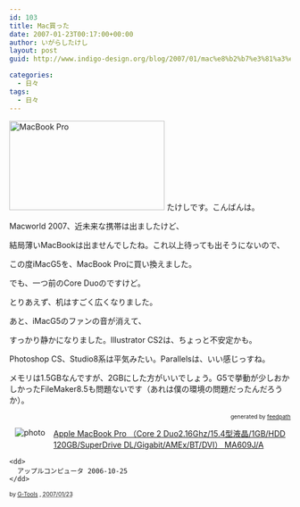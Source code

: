```yaml
---
id: 103
title: Mac買った
date: 2007-01-23T00:17:00+00:00
author: いがらしたけし
layout: post
guid: http://www.indigo-design.org/blog/2007/01/mac%e8%b2%b7%e3%81%a3%e3%81%9f/

categories:
  - 日々
tags:
  - 日々
---
```

<img style="width: 278px;height: 160px" src="http://blog-imgs-29.fc2.com/a/r/m/armadillo75/product-15in.jpg" alt="MacBook Pro" border="0" />  
たけしです。こんばんは。

Macworld 2007、近未来な携帯は出ましたけど、
  
結局薄いMacBookは出ませんでしたね。これ以上待っても出そうにないので、
  
この度iMacG5を、MacBook Proに買い換えました。
  
でも、一つ前のCore Duoのですけど。

とりあえず、机はすごく広くなりました。
  
あと、iMacG5のファンの音が消えて、
  
すっかり静かになりました。Illustrator CS2は、ちょっと不安定かも。
  
Photoshop CS、Studio8系は平気みたい。Parallelsは、いい感じっすね。
  
メモリは1.5GBなんですが、2GBにした方がいいでしょう。G5で挙動が少しおかしかったFileMaker8.5も問題ないです（あれは僕の環境の問題だったんだろうか）。

<div style="text-align: right;font-size: 10px">
  &nbsp;&nbsp;<span>generated by <a href="http://feedpath.jp">feedpath</a></span>
</div>

<!--more-->

<div class="hreview">
  <a class="item url broken_link" href="http://www.amazon.co.jp/exec/obidos/ASIN/B000IDDSGM/kamiigusajiko-22/ref=nosim/"><img src="http://ec2.images-amazon.com/images/P/B000IDDSGM.01._SCMZZZZZZZ_V38578992_.jpg" alt="photo" class="photo" style="border: medium none;margin: 0pt 15px 10px 10px;padding: 0pt;float: left" /></a> 
  
  <dl>
    <dt>
      <a class="item url broken_link" href="http://www.amazon.co.jp/exec/obidos/ASIN/B000IDDSGM/kamiigusajiko-22/ref=nosim/">Apple MacBook Pro （Core 2 Duo2.16Ghz/15.4型液晶/1GB/HDD 120GB/SuperDrive DL/Gigabit/AMEx/BT/DVI） MA609J/A</a>
    </dt>
    
    <dd>
      アップルコンピュータ 2006-10-25
    </dd>
  </dl>
  
  <p class="gtools" style="font-size: 10px">
    by <a href="http://www.goodpic.com/mt/aws/index.html">G-Tools</a> , <abbr class="dtreviewed" title="2007/01/23">2007/01/23</abbr>
  </p>
</div>
